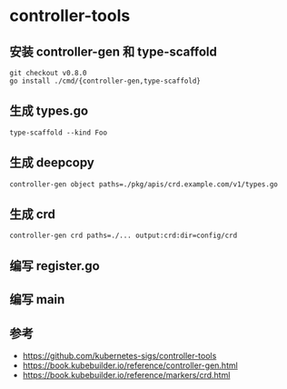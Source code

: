 # controller-tools

## 安装 controller-gen 和 type-scaffold 
```shell
git checkout v0.8.0
go install ./cmd/{controller-gen,type-scaffold}
```

## 生成 types.go
```shell
type-scaffold --kind Foo
```

## 生成 deepcopy
```shell
controller-gen object paths=./pkg/apis/crd.example.com/v1/types.go
```

## 生成 crd
```shell
controller-gen crd paths=./... output:crd:dir=config/crd
```

## 编写 register.go

## 编写 main

## 参考
- https://github.com/kubernetes-sigs/controller-tools 
- https://book.kubebuilder.io/reference/controller-gen.html
- https://book.kubebuilder.io/reference/markers/crd.html
